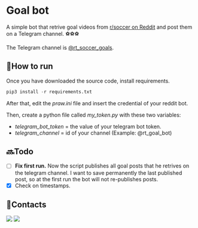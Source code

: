 # Goal bot

A simple bot that retrive goal videos from [r/soccer on Reddit](https://www.reddit.com/r/soccer) and post them on a Telegram channel.
⚽⚽⚽

The Telegram channel is [@rt_soccer_goals](https://t.me/rt_soccer_goals).

## 🚀How to run 
Once you have downloaded the source code, install requirements. 
``` python
pip3 install -r requirements.txt
```

After that, edit the *praw.ini* file and insert the credential of your reddit bot.

Then, create a python file called *my_token.py* with these two variables:

  - *telegram_bot_token* = the value of your telegram bot token.
  - *telegram_channel* = id of your channel (Example: @rt_goal_bot) 

## 🔜Todo
- [ ] **Fix first run.** Now the script publishes all goal posts that he retrives on the telegram channel. I want to save permanently the last published post, so at the first run the bot will not re-publishes posts.
- [x] Check on timestamps.

## 📧Contacts
[![](https://img.shields.io/badge/-Twitter-informational?style=for-the-badge&logo=twitter&logoColor=white&color=00aced)](https://twitter.com/bersani96) 
[![](https://img.shields.io/badge/-Telegram-informational?style=for-the-badge&logo=telegram&logoColor=white&color=0088cc)](https://t.me/bersak)